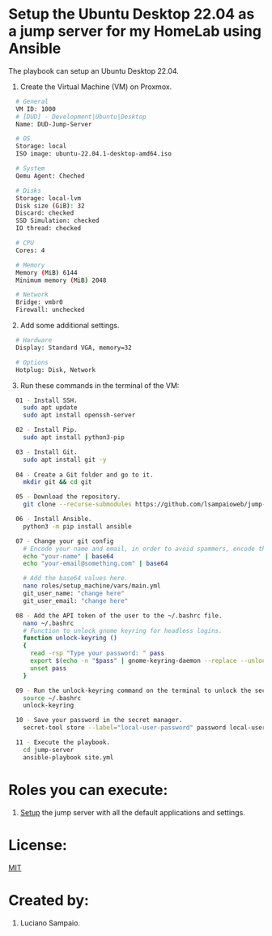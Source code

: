 # Setup the Ubuntu Desktop 22.04 as a jump server for my HomeLab using Ansible

The playbook can setup an Ubuntu Desktop 22.04.

1. Create the Virtual Machine (VM) on Proxmox.
```bash
  # General
  VM ID: 1000
  # [DUD] - Development|Ubuntu|Desktop
  Name: DUD-Jump-Server

  # OS
  Storage: local
  ISO image: ubuntu-22.04.1-desktop-amd64.iso

  # System
  Qemu Agent: Cheched

  # Disks
  Storage: local-lvm
  Disk size (GiB): 32
  Discard: checked
  SSD Simulation: checked
  IO thread: checked

  # CPU
  Cores: 4

  # Memory
  Memory (MiB) 6144
  Minimum memory (MiB) 2048

  # Network
  Bridge: vmbr0
  Firewall: unchecked
```

2. Add some additional settings.
```bash
  # Hardware
  Display: Standard VGA, memory=32

  # Options
  Hotplug: Disk, Network
```

3. Run these commands in the terminal of the VM:
```bash
  01 - Install SSH.
    sudo apt update
    sudo apt install openssh-server

  02 - Install Pip.
    sudo apt install python3-pip

  03 - Install Git.
    sudo apt install git -y
  
  04 - Create a Git folder and go to it.
    mkdir git && cd git

  05 - Download the repository.
    git clone --recurse-submodules https://github.com/lsampaioweb/jump-server.git

  06 - Install Ansible.
    python3 -m pip install ansible

  07 - Change your git config
    # Encode your name and email, in order to avoid spammers, encode them in base64.
    echo "your-name" | base64
    echo "your-email@something.com" | base64

    # Add the base64 values here.
    nano roles/setup_machine/vars/main.yml
    git_user_name: "change here"
    git_user_email: "change here"

  08 - Add the API token of the user to the ~/.bashrc file.
    nano ~/.bashrc
    # Function to unlock gnome keyring for headless logins.
    function unlock-keyring ()
    {
      read -rsp "Type your password: " pass
      export $(echo -n "$pass" | gnome-keyring-daemon --replace --unlock --daemonize)
      unset pass
    }

  09 - Run the unlock-keyring command on the terminal to unlock the secret - manager.
    source ~/.bashrc  
    unlock-keyring

  10 - Save your password in the secret manager.
    secret-tool store --label="local-user-password" password local-user-password

  11 - Execute the playbook.
    cd jump-server
    ansible-playbook site.yml
```

# Roles you can execute:
1. [Setup](roles/setup-machine/README.md) the jump server with all the default applications and settings.

# License:

[MIT](LICENSE "MIT License")

# Created by: 

1. Luciano Sampaio.
